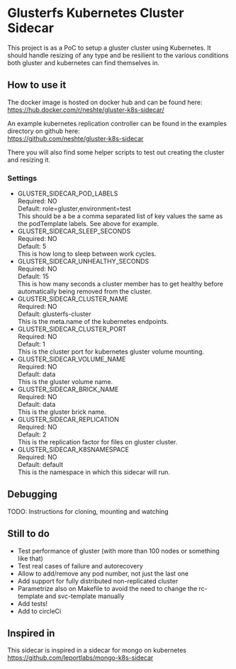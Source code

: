 # Glusterfs Kubernetes Cluster Sidecar

This project is as a PoC to setup a gluster cluster using Kubernetes. It should handle resizing of any type and be
resilient to the various conditions both gluster and kubernetes can find themselves in.

## How to use it

The docker image is hosted on docker hub and can be found here:  
https://hub.docker.com/r/neshte/gluster-k8s-sidecar/

An example kubernetes replication controller can be found in the examples directory on github here:  
https://github.com/neshte/gluster-k8s-sidecar

There you will also find some helper scripts to test out creating the cluster and resizing it.

### Settings

- GLUSTER_SIDECAR_POD_LABELS  
  Required: NO  
  Default: role=gluster,environment=test  
  This should be a be a comma separated list of key values the same as the podTemplate labels. See above for example.
- GLUSTER_SIDECAR_SLEEP_SECONDS  
  Required: NO  
  Default: 5  
  This is how long to sleep between work cycles.
- GLUSTER_SIDECAR_UNHEALTHY_SECONDS  
  Required: NO  
  Default: 15  
  This is how many seconds a cluster member has to get healthy before automatically being removed from the cluster.
- GLUSTER_SIDECAR_CLUSTER_NAME  
  Required: NO  
  Default: glusterfs-cluster  
  This is the meta.name of the kubernetes endpoints.
- GLUSTER_SIDECAR_CLUSTER_PORT  
  Required: NO  
  Default: 1  
  This is the cluster port for kubernetes gluster volume mounting.
- GLUSTER_SIDECAR_VOLUME_NAME  
  Required: NO  
  Default: data  
  This is the gluster volume name.
- GLUSTER_SIDECAR_BRICK_NAME  
  Required: NO  
  Default: data  
  This is the gluster brick name.
- GLUSTER_SIDECAR_REPLICATION  
  Required: NO  
  Default: 2  
  This is the replication factor for files on gluster cluster.
- GLUSTER_SIDECAR_K8SNAMESPACE  
  Required: NO  
  Default: default  
  This is the namespace in which this sidecar will run.

## Debugging

TODO: Instructions for cloning, mounting and watching

## Still to do

- Test performance of gluster (with more than 100 nodes or something like that)
- Test real cases of failure and autorecovery
- Allow to add/remove any pod number, not just the last one
- Add support for fully distributed non-replicated cluster
- Parametrize also on Makefile to avoid the need to change the rc-template and svc-template manually
- Add tests!
- Add to circleCi

## Inspired in

This sidecar is inspired in a sidecar for mongo on kubernetes
https://github.com/leportlabs/mongo-k8s-sidecar
